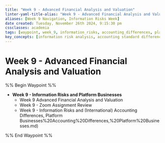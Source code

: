 ```yaml
---
title: "Week 9 - Advanced Financial Analysis and Valuation"
linter-yaml-title-alias: "Week 9 - Advanced Financial Analysis and Valuation"
aliases: [Week 9 Navigation, Information Risks Week]
date created: Tuesday, November 26th 2024, 9:15:30 pm
cssclasses: academia
tags: [waypoint, week_9, information_risks, accounting_differences, platform_businesses, zoom_case, international_accounting, advanced_financial_analysis]
key_concepts: [information risk analysis, accounting standard differences, platform business valuation, network effects, zoom case study, international accounting harmonization, gaap vs ifrs]
---
```


# Week 9 - Advanced Financial Analysis and Valuation

%% Begin Waypoint %%
- **Week 9 - Information Risks and Platform Businesses**
	- Week 9 Advanced Financial Analysis and Valuation
	- Week 9 - Zoom Assignment Review
	- Week 9 - Information Risks and (International) Accounting Differences, Platform Businesses%20Accounting%20Differences,%20Platform%20Businesses.md)

%% End Waypoint %%
